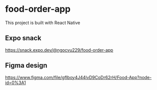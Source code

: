 # food-order-app
This project is built with React Native 

## Expo snack
https://snack.expo.dev/@ngocvu229/food-order-app

## Figma design
https://www.figma.com/file/gfIboy4J44lvD9CoDr62rH/Food-App?node-id=0%3A1
